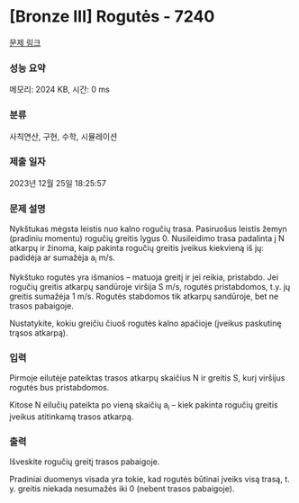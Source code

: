 # [Bronze III] Rogutės - 7240 

[문제 링크](https://www.acmicpc.net/problem/7240) 

### 성능 요약

메모리: 2024 KB, 시간: 0 ms

### 분류

사칙연산, 구현, 수학, 시뮬레이션

### 제출 일자

2023년 12월 25일 18:25:57

### 문제 설명

<p>Nykštukas mėgsta leistis nuo kalno rogučių trasa. Pasiruošus leistis žemyn (pradiniu momentu) rogučių greitis lygus 0. Nusileidimo trasa padalinta į N atkarpų ir žinoma, kaip pakinta rogučių greitis įveikus kiekvieną iš jų: padidėja ar sumažėja a<sub>i</sub> m/s.</p>

<p>Nykštuko rogutės yra išmanios – matuoja greitį ir jei reikia, pristabdo. Jei rogučių greitis atkarpų sandūroje viršija S m/s, rogutės pristabdomos, t.y. jų greitis sumažėja 1 m/s. Rogutės stabdomos tik atkarpų sandūroje, bet ne trasos pabaigoje.</p>

<p>Nustatykite, kokiu greičiu čiuoš rogutės kalno apačioje (įveikus paskutinę trąsos atkarpą).</p>

### 입력 

 <p>Pirmoje eilutėje pateiktas trasos atkarpų skaičius N ir greitis S, kurį viršijus rogutės bus pristabdomos.</p>

<p>Kitose N eilučių pateikta po vieną skaičių a<sub>i</sub> – kiek pakinta rogučių greitis įveikus atitinkamą trasos atkarpą.</p>

### 출력 

 <p>Išveskite rogučių greitį trasos pabaigoje.</p>

<p>Pradiniai duomenys visada yra tokie, kad rogutės būtinai įveiks visą trasą, t. y. greitis niekada nesumažės iki 0 (nebent trasos pabaigoje).</p>

